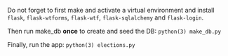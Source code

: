 Do not forget to first make and activate a virtual environment and install ``flask``, ``flask-wtforms``, ``flask-wtf``, ``flask-sqlalchemy`` and ``flask-login``.

Then run make_db **once** to create and seed the DB: ``python(3) make_db.py``

Finally, run the app: ``python(3) elections.py``